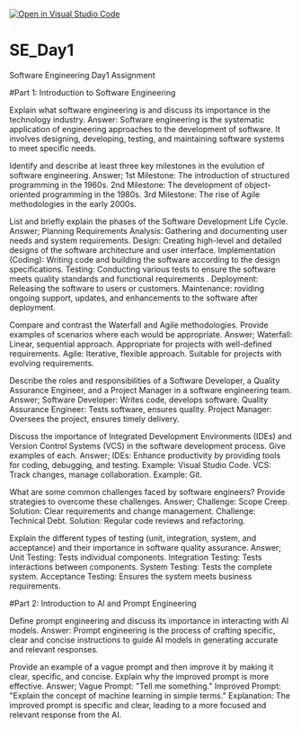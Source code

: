 [![Open in Visual Studio Code](https://classroom.github.com/assets/open-in-vscode-2e0aaae1b6195c2367325f4f02e2d04e9abb55f0b24a779b69b11b9e10269abc.svg)](https://classroom.github.com/online_ide?assignment_repo_id=15568154&assignment_repo_type=AssignmentRepo)
# SE_Day1
Software Engineering Day1 Assignment

#Part 1: Introduction to Software Engineering

Explain what software engineering is and discuss its importance in the technology industry.
Answer: Software engineering is the systematic application of engineering approaches to the development of software. It involves designing, developing, testing, and maintaining software systems to meet specific needs.


Identify and describe at least three key milestones in the evolution of software engineering.
Answer;
1st Milestone: The introduction of structured programming in the 1960s.
2nd Milestone: The development of object-oriented programming in the 1980s.
3rd Milestone: The rise of Agile methodologies in the early 2000s.


List and briefly explain the phases of the Software Development Life Cycle.
Answer;
Planning
Requirements Analysis: Gathering and documenting user needs and system requirements.
Design: Creating high-level and detailed designs of the software architecture and user interface.
Implementation (Coding): Writing code and building the software according to the design specifications.
Testing: Conducting various tests to ensure the software meets quality standards and functional requirements .
Deployment: Releasing the software to users or customers.
Maintenance: roviding ongoing support, updates, and enhancements to the software after deployment.


Compare and contrast the Waterfall and Agile methodologies. Provide examples of scenarios where each would be appropriate.
Answer;
Waterfall: Linear, sequential approach. Appropriate for projects with well-defined requirements.
Agile: Iterative, flexible approach. Suitable for projects with evolving requirements.


Describe the roles and responsibilities of a Software Developer, a Quality Assurance Engineer, and a Project Manager in a software engineering team.
Answer;
Software Developer: Writes code, develops software.
Quality Assurance Engineer: Tests software, ensures quality.
Project Manager: Oversees the project, ensures timely delivery.


Discuss the importance of Integrated Development Environments (IDEs) and Version Control Systems (VCS) in the software development process. Give examples of each.
Answer;
IDEs: Enhance productivity by providing tools for coding, debugging, and testing. Example: Visual Studio Code.
VCS: Track changes, manage collaboration. Example: Git.


What are some common challenges faced by software engineers? Provide strategies to overcome these challenges.
Answer;
Challenge: Scope Creep.
Solution: Clear requirements and change management.
Challenge: Technical Debt.
Solution: Regular code reviews and refactoring.



Explain the different types of testing (unit, integration, system, and acceptance) and their importance in software quality assurance.
Answer;
Unit Testing: Tests individual components.
Integration Testing: Tests interactions between components.
System Testing: Tests the complete system.
Acceptance Testing: Ensures the system meets business requirements.


#Part 2: Introduction to AI and Prompt Engineering


Define prompt engineering and discuss its importance in interacting with AI models.
Answer: Prompt engineering is the process of crafting specific, clear and concise instructions to guide AI models in generating accurate and relevant responses.


Provide an example of a vague prompt and then improve it by making it clear, specific, and concise. Explain why the improved prompt is more effective.
Answer;
Vague Prompt: "Tell me something."
Improved Prompt: "Explain the concept of machine learning in simple terms."
Explanation: The improved prompt is specific and clear, leading to a more focused and relevant response from the AI.
